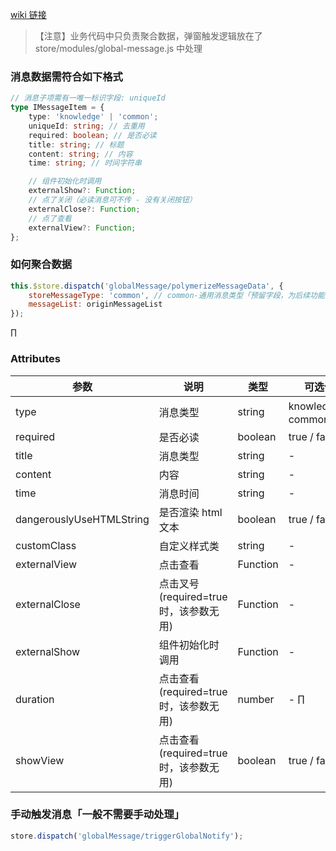 [wiki 链接](https://wiki.kanzhun-inc.com/pages/viewpage.action?pageId=191086342)

> 【注意】业务代码中只负责聚合数据，弹窗触发逻辑放在了 store/modules/global-message.js 中处理

### 消息数据需符合如下格式

```ts
// 消息子项需有一唯一标识字段: uniqueId
type IMessageItem = {
    type: 'knowledge' | 'common';
    uniqueId: string; // 去重用
    required: boolean; // 是否必读
    title: string; // 标题
    content: string; // 内容
    time: string; // 时间字符串

    // 组件初始化时调用
    externalShow?: Function;
    // 点了关闭（必读消息可不传 - 没有关闭按钮）
    externalClose?: Function;
    // 点了查看
    externalView?: Function;
};
```

### 如何聚合数据

```js
this.$store.dispatch('globalMessage/polymerizeMessageData', {
    storeMessageType: 'common', // common-通用消息类型「预留字段，为后续功能扩展使用，可不传」
    messageList: originMessageList
});
```
∏
### Attributes

| 参数                     | 说明                           | 类型     | 可选值              | 默认值 |
| ------------------------ |------------------------------| -------- |------------------| ------ |
| type                     | 消息类型                         | string   | knowledge、common | common |
| required                 | 是否必读                         | boolean  | true / false     | false  |
| title                    | 消息类型                         | string   | -                | ''     |
| content                  | 内容                           | string   | -                | ''     |
| time                     | 消息时间                         | string   | -                | ''     |
| dangerouslyUseHTMLString | 是否渲染 html 文本                 | boolean  | true / false     | false  |
| customClass              | 自定义样式类                       | string   | -                | ''     |
| externalView             | 点击查看                         | Function | -                | 无     |
| externalClose            | 点击叉号 (required=true 时，该参数无用) | Function | -                | 无     |
| externalShow            | 组件初始化时调用                     | Function | -                | 无     |
| duration                 | 点击查看 (required=true 时，该参数无用) | number   | -            ∏   | 4000   |
| showView                 | 点击查看 (required=true 时，该参数无用) | boolean  | true / false     | true   |

### 手动触发消息「一般不需要手动处理」

```js
store.dispatch('globalMessage/triggerGlobalNotify');
```
